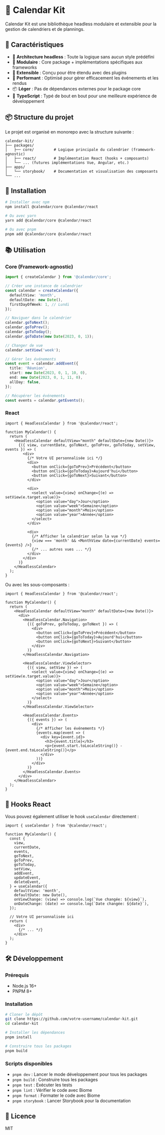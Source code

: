 # 📅 Calendar Kit

Calendar Kit est une bibliothèque headless modulaire et extensible pour la gestion de calendriers et de plannings. 

## 🌟 Caractéristiques

- 🧠 **Architecture headless** : Toute la logique sans aucun style prédéfini
- 🧩 **Modulaire** : Core package + implémentations spécifiques aux frameworks
- 🔌 **Extensible** : Conçu pour être étendu avec des plugins
- 🚀 **Performant** : Optimisé pour gérer efficacement les événements et les rendus
- 📦 **Léger** : Pas de dépendances externes pour le package core
- 💪 **TypeScript** : Typé de bout en bout pour une meilleure expérience de développement

## 📦 Structure du projet

Le projet est organisé en monorepo avec la structure suivante :

```
calendar-kit/
├── packages/
│   ├── core/         # Logique principale du calendrier (framework-agnostic)
│   ├── react/        # Implémentation React (hooks + composants)
│   └── ... (futures implémentations Vue, Angular, etc.)
├── apps/
│   └── storybook/    # Documentation et visualisation des composants
└── ...
```

## 🚀 Installation

```bash
# Installer avec npm
npm install @calendar/core @calendar/react

# Ou avec yarn
yarn add @calendar/core @calendar/react

# Ou avec pnpm
pnpm add @calendar/core @calendar/react
```

## 📚 Utilisation

### Core (Framework-agnostic)

```typescript
import { createCalendar } from '@calendar/core';

// Créer une instance de calendrier
const calendar = createCalendar({
  defaultView: 'month',
  defaultDate: new Date(),
  firstDayOfWeek: 1, // Lundi
});

// Naviguer dans le calendrier
calendar.goToNext();
calendar.goToPrev();
calendar.goToToday();
calendar.goToDate(new Date(2023, 0, 1));

// Changer de vue
calendar.setView('week');

// Gérer les événements
const event = calendar.addEvent({
  title: 'Réunion',
  start: new Date(2023, 0, 1, 10, 0),
  end: new Date(2023, 0, 1, 11, 0),
  allDay: false,
});

// Récupérer les événements
const events = calendar.getEvents();
```

### React

```tsx
import { HeadlessCalendar } from '@calendar/react';

function MyCalendar() {
  return (
    <HeadlessCalendar defaultView="month" defaultDate={new Date()}>
      {({ view, currentDate, goToNext, goToPrev, goToToday, setView, events }) => (
        <div>
          {/* Votre UI personnalisée ici */}
          <div>
            <button onClick={goToPrev}>Précédent</button>
            <button onClick={goToToday}>Aujourd'hui</button>
            <button onClick={goToNext}>Suivant</button>
          </div>
          
          <div>
            <select value={view} onChange={(e) => setView(e.target.value)}>
              <option value="day">Jour</option>
              <option value="week">Semaine</option>
              <option value="month">Mois</option>
              <option value="year">Année</option>
            </select>
          </div>
          
          <div>
            {/* Afficher le calendrier selon la vue */}
            {view === 'month' && <MonthView date={currentDate} events={events} />}
            {/* ... autres vues ... */}
          </div>
        </div>
      )}
    </HeadlessCalendar>
  );
}
```

Ou avec les sous-composants :

```tsx
import { HeadlessCalendar } from '@calendar/react';

function MyCalendar() {
  return (
    <HeadlessCalendar defaultView="month" defaultDate={new Date()}>
      <div>
        <HeadlessCalendar.Navigation>
          {({ goToPrev, goToToday, goToNext }) => (
            <div>
              <button onClick={goToPrev}>Précédent</button>
              <button onClick={goToToday}>Aujourd'hui</button>
              <button onClick={goToNext}>Suivant</button>
            </div>
          )}
        </HeadlessCalendar.Navigation>
        
        <HeadlessCalendar.ViewSelector>
          {({ view, setView }) => (
            <select value={view} onChange={(e) => setView(e.target.value)}>
              <option value="day">Jour</option>
              <option value="week">Semaine</option>
              <option value="month">Mois</option>
              <option value="year">Année</option>
            </select>
          )}
        </HeadlessCalendar.ViewSelector>
        
        <HeadlessCalendar.Events>
          {({ events }) => (
            <div>
              {/* Afficher les événements */}
              {events.map(event => (
                <div key={event.id}>
                  <h3>{event.title}</h3>
                  <p>{event.start.toLocaleString()} - {event.end.toLocaleString()}</p>
                </div>
              ))}
            </div>
          )}
        </HeadlessCalendar.Events>
      </div>
    </HeadlessCalendar>
  );
}
```

## 🧩 Hooks React

Vous pouvez également utiliser le hook `useCalendar` directement :

```tsx
import { useCalendar } from '@calendar/react';

function MyCalendar() {
  const {
    view,
    currentDate,
    events,
    goToNext,
    goToPrev,
    goToToday,
    setView,
    addEvent,
    updateEvent,
    deleteEvent,
  } = useCalendar({
    defaultView: 'month',
    defaultDate: new Date(),
    onViewChange: (view) => console.log(`Vue changée: ${view}`),
    onDateChange: (date) => console.log(`Date changée: ${date}`),
  });

  // Votre UI personnalisée ici
  return (
    <div>
      {/* ... */}
    </div>
  );
}
```

## 🛠️ Développement

### Prérequis

- Node.js 16+
- PNPM 8+

### Installation

```bash
# Cloner le dépôt
git clone https://github.com/votre-username/calendar-kit.git
cd calendar-kit

# Installer les dépendances
pnpm install

# Construire tous les packages
pnpm build
```

### Scripts disponibles

- `pnpm dev` : Lancer le mode développement pour tous les packages
- `pnpm build` : Construire tous les packages
- `pnpm test` : Exécuter les tests
- `pnpm lint` : Vérifier le code avec Biome
- `pnpm format` : Formater le code avec Biome
- `pnpm storybook` : Lancer Storybook pour la documentation

## 📝 Licence

MIT 